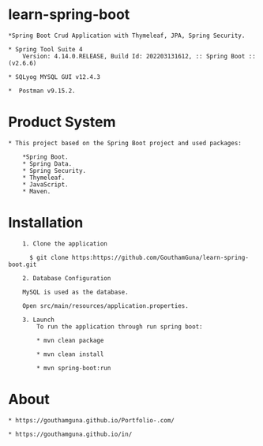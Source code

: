 # learn-spring-boot

	*Spring Boot Crud Application with Thymeleaf, JPA, Spring Security.
	
	* Spring Tool Suite 4 
		Version: 4.14.0.RELEASE, Build Id: 202203131612, :: Spring Boot :: (v2.6.6)

	* SQLyog MYSQL GUI v12.4.3
	
	*  Postman v9.15.2.
	
# Product System

	* This project based on the Spring Boot project and used packages:
		
		*Spring Boot.
		* Spring Data.
		* Spring Security.
		* Thymeleaf.
		* JavaScript.
		* Maven.
		
# Installation

	    1. Clone the application
	    
	      $ git clone https:https://github.com/GouthamGuna/learn-spring-boot.git
	    
	    2. Database Configuration
	    
		MySQL is used as the database.
		
		Open src/main/resources/application.properties.
			
		3. Launch
			To run the application through run spring boot:
			
            * mvn clean package 
			
			* mvn clean install
			
			* mvn spring-boot:run

# About 
	
	* https://gouthamguna.github.io/Portfolio-.com/
	
	* https://gouthamguna.github.io/in/
